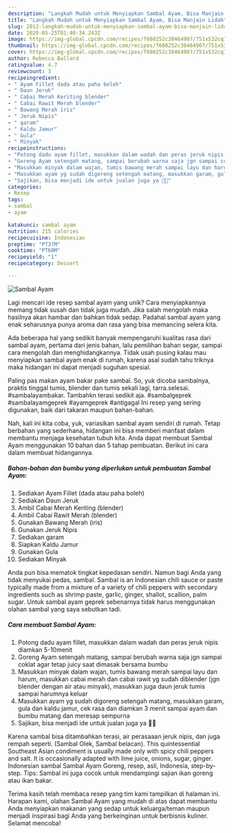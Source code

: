 ```yaml
---
description: "Langkah Mudah untuk Menyiapkan Sambal Ayam, Bisa Manjain Lidah"
title: "Langkah Mudah untuk Menyiapkan Sambal Ayam, Bisa Manjain Lidah"
slug: 2012-langkah-mudah-untuk-menyiapkan-sambal-ayam-bisa-manjain-lidah
date: 2020-05-25T01:40:34.243Z
image: https://img-global.cpcdn.com/recipes/f608252c38464907/751x532cq70/sambal-ayam-foto-resep-utama.jpg
thumbnail: https://img-global.cpcdn.com/recipes/f608252c38464907/751x532cq70/sambal-ayam-foto-resep-utama.jpg
cover: https://img-global.cpcdn.com/recipes/f608252c38464907/751x532cq70/sambal-ayam-foto-resep-utama.jpg
author: Rebecca Ballard
ratingvalue: 4.7
reviewcount: 3
recipeingredient:
- " Ayam Fillet dada atau paha boleh"
- " Daun Jeruk"
- " Cabai Merah Keriting blender"
- " Cabai Rawit Merah blender"
- " Bawang Merah iris"
- " Jeruk Nipis"
- " garam"
- " Kaldu Jamur"
- " Gula"
- " Minyak"
recipeinstructions:
- "Potong dadu ayam fillet, masukkan dalam wadah dan peras jeruk nipis diamkan 5-10menit"
- "Goreng Ayam setengah matang, sampai berubah warna saja jgn sampai coklat agar tetap juicy saat dimasak bersama bumbu"
- "Masukkan minyak dalam wajan, tumis bawang merah sampai layu dan harum, masukkan cabai merah dan cabai rawit yg sudah diblender (jgn blender dengan air atau minyak), masukkan juga daun jeruk tumis sampai harumnya keluar"
- "Masukkan ayam yg sudah digoreng setengah matang, masukkan garam, gula dan kaldu jamur, cek rasa dan diamkan 3 menit sampai ayam dan bumbu matang dan meresap sempurna"
- "Sajikan, bisa menjadi ide untuk jualan juga ya 🙏🏻"
categories:
- Resep
tags:
- sambal
- ayam

katakunci: sambal ayam 
nutrition: 215 calories
recipecuisine: Indonesian
preptime: "PT37M"
cooktime: "PT60M"
recipeyield: "1"
recipecategory: Dessert

---
```



![Sambal Ayam](https://img-global.cpcdn.com/recipes/f608252c38464907/751x532cq70/sambal-ayam-foto-resep-utama.jpg)

Lagi mencari ide resep sambal ayam yang unik? Cara menyiapkannya memang tidak susah dan tidak juga mudah. Jika salah mengolah maka hasilnya akan hambar dan bahkan tidak sedap. Padahal sambal ayam yang enak seharusnya punya aroma dan rasa yang bisa memancing selera kita.

Ada beberapa hal yang sedikit banyak mempengaruhi kualitas rasa dari sambal ayam, pertama dari jenis bahan, lalu pemilihan bahan segar, sampai cara mengolah dan menghidangkannya. Tidak usah pusing kalau mau menyiapkan sambal ayam enak di rumah, karena asal sudah tahu triknya maka hidangan ini dapat menjadi suguhan spesial.

Paling pas makan ayam bakar pake sambal. So, yuk dicoba sambalnya, praktis tinggal tumis, blender dan tumis sekali lagi, tarra.selesai. #sambalayambakar. Tambahkn terasi sedikit aja. #sambalgeprek #sambalayamgeprek #ayamgeprek #antigagal Ini resep yang sering digunakan, baik dari takaran maupun bahan-bahan.


Nah, kali ini kita coba, yuk, variasikan sambal ayam sendiri di rumah. Tetap berbahan yang sederhana, hidangan ini bisa memberi manfaat dalam membantu menjaga kesehatan tubuh kita. Anda dapat membuat Sambal Ayam menggunakan 10 bahan dan 5 tahap pembuatan. Berikut ini cara dalam membuat hidangannya.

<!--inarticleads1-->

##### Bahan-bahan dan bumbu yang diperlukan untuk pembuatan Sambal Ayam:

1. Sediakan  Ayam Fillet (dada atau paha boleh)
1. Sediakan  Daun Jeruk
1. Ambil  Cabai Merah Keriting (blender)
1. Ambil  Cabai Rawit Merah (blender)
1. Gunakan  Bawang Merah (iris)
1. Gunakan  Jeruk Nipis
1. Sediakan  garam
1. Siapkan  Kaldu Jamur
1. Gunakan  Gula
1. Sediakan  Minyak


Anda pun bisa mematok tingkat kepedasan sendiri. Namun bagi Anda yang tidak menyukai pedas, sambal. Sambal is an Indonesian chili sauce or paste typically made from a mixture of a variety of chili peppers with secondary ingredients such as shrimp paste, garlic, ginger, shallot, scallion, palm sugar. Untuk sambal ayam geprek sebenarnya tidak harus menggunakan olahan sambal yang saya sebutkan tadi. 

<!--inarticleads2-->

##### Cara membuat Sambal Ayam:

1. Potong dadu ayam fillet, masukkan dalam wadah dan peras jeruk nipis diamkan 5-10menit
1. Goreng Ayam setengah matang, sampai berubah warna saja jgn sampai coklat agar tetap juicy saat dimasak bersama bumbu
1. Masukkan minyak dalam wajan, tumis bawang merah sampai layu dan harum, masukkan cabai merah dan cabai rawit yg sudah diblender (jgn blender dengan air atau minyak), masukkan juga daun jeruk tumis sampai harumnya keluar
1. Masukkan ayam yg sudah digoreng setengah matang, masukkan garam, gula dan kaldu jamur, cek rasa dan diamkan 3 menit sampai ayam dan bumbu matang dan meresap sempurna
1. Sajikan, bisa menjadi ide untuk jualan juga ya 🙏🏻


Karena sambal bisa ditambahkan terasi, air perasaaan jeruk nipis, dan juga rempah seperti. (Sambal Olek, Sambal belacan). This quintessential Southeast Asian condiment is usually made only with spicy chili peppers and salt. It is occasionally adapted with lime juice, onions, sugar, ginger. Indonesian sambal Sambal Ayam Goreng, resep, asli, Indonesia, step-by-step. Tips: Sambal ini juga cocok untuk mendampingi sajian ikan goreng atau ikan bakar. 

Terima kasih telah membaca resep yang tim kami tampilkan di halaman ini. Harapan kami, olahan Sambal Ayam yang mudah di atas dapat membantu Anda menyiapkan makanan yang sedap untuk keluarga/teman maupun menjadi inspirasi bagi Anda yang berkeinginan untuk berbisnis kuliner. Selamat mencoba!
